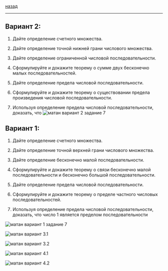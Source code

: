 [назад](../mathan.md)
***

## Вариант 2: 
1. Дайте определение счетного множества.


2. Дайте определение точной нижней грани числового множества.


3. Дайте определение ограниченной числовой последовательности.


4. Сформулируйте и докажите теорему о сумме двух бесконечно малых
   последовательностей.


5. Дайте определение предела числовой последовательности.


6. Сформулируйте и докажите теорему о существовании предела произведения
числовой последовательности.


7. Используя определение предела числовой последовательности, доказать, что
![матан вариант 2 задание 7](../../../images/mathan/sem-1/theory/att1/sirota/2.jpg)


## Вариант 1:
1. Дайте определение счетного множества.


2. Дайте определение точной верхней грани числового множества.


3. Дайте определение бесконечно малой последовательности.


4. Сформулируйте и докажите теорему о связи бесконечно малой последовательности
и бесконечно большой последовательности.


5. Дайте определение предела числовой последовательности.


6. Сформулируйте и докажите теорему о пределе частного числовых
последовательностей.


7. Используя определение предела числовой последовательности, доказать, что число
1 является пределом последовательности

![матан вариант 1 задание 7](../../../images/mathan/sem-1//theory/att1/sirota/1.1.jpg)

![матан вариант 3.1](../../../images/mathan/sem-1//theory/att1/sirota/3.1.jpg)

![матан вариант 3.2](../../../images/mathan/sem-1//theory/att1/sirota/3.2.jpg)

![матан вариант 4.1](../../../images/mathan/sem-1//theory/att1/sirota/4.1.jpg)

![матан вариант 4.2](../../../images/mathan/sem-1//theory/att1/sirota/4.2.jpg)
